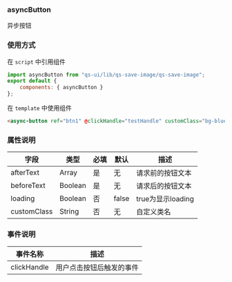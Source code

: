 ### asyncButton

异步按钮

### 使用方式

在 `script` 中引用组件

```javascript
import asyncButton from "qs-ui/lib/qs-save-image/qs-save-image";
export default {
	components: { asyncButton }
};
```

在 `template` 中使用组件

```html
<async-button ref="btn1" @clickHandle="testHandle" customClass="bg-blue" beforeText="触发事件前" afterText="触发事件后"></async-button>
```

### 属性说明

| 字段        | 类型    | 必填 | 默认     | 描述                              |
| ----------- | ------- | ---- | -------- | --------------------------------- |
| afterText     | Array   | 是   | 无       | 请求前的按钮文本 |
| beforeText   | Boolean | 是   | 无       | 请求后的按钮文本                      |
| loading   | Boolean | 否   | false       | true为显示loading                      |
| customClass | String  | 否   | 无       | 自定义类名                        |

### 事件说明

| 事件名称       | 描述                              |
| -----------| --------------------------------- |
| clickHandle  | 用户点击按钮后触发的事件 |